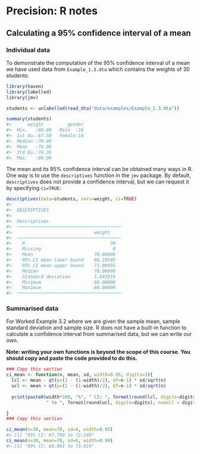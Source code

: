 # Precision: R notes

## Calculating a 95% confidence interval of a mean

### Individual data
To demonstrate the computation of the 95% confidence interval of a mean we have used data from `Example_1.3.dta` which contains the weights of 30 students:


```r
library(haven)
library(labelled)
library(jmv)

students <- unlabelled(read_dta("data/examples/Example_1.3.dta"))

summary(students)
#>      weight         gender  
#>  Min.   :60.00   Male  :16  
#>  1st Qu.:67.50   Female:14  
#>  Median :70.00              
#>  Mean   :70.00              
#>  3rd Qu.:74.38              
#>  Max.   :80.00
```

The mean and its 95% confidence interval can be obtained many ways in R. One way is to use the `descriptives` function in the `jmv` package. By default, `descriptives` does not provide a confidence interval, but we can request it by specifying `ci=TRUE`:


```r
descriptives(data=students, vars=weight, ci=TRUE)
#> 
#>  DESCRIPTIVES
#> 
#>  Descriptives                            
#>  ─────────────────────────────────────── 
#>                               weight     
#>  ─────────────────────────────────────── 
#>    N                                30   
#>    Missing                           0   
#>    Mean                       70.00000   
#>    95% CI mean lower bound    68.19545   
#>    95% CI mean upper bound    71.80455   
#>    Median                     70.00000   
#>    Standard deviation         5.042919   
#>    Minimum                    60.00000   
#>    Maximum                    80.00000   
#>  ───────────────────────────────────────
```

### Summarised data

For Worked Example 3.2 where we are given the sample mean, sample standard deviation and sample size. R does not have a built-in function to calculate a confidence interval from summarised data, but we can write our own.

**Note: writing your own functions is beyond the scope of this course. You should copy and paste the code provided to do this.**


```r
### Copy this section
ci_mean <- function(n, mean, sd, width=0.95, digits=3){
  lcl <- mean - qt(p=(1 - (1-width)/2), df=n-1) * sd/sqrt(n)
  ucl <- mean + qt(p=(1 - (1-width)/2), df=n-1) * sd/sqrt(n)
  
  print(paste0(width*100, "%", " CI: ", format(round(lcl, digits=digits), nsmall = digits),
               " to ", format(round(ucl, digits=digits), nsmall = digits) ))

}
### Copy this section

ci_mean(n=30, mean=70, sd=6, width=0.95)
#> [1] "95% CI: 67.760 to 72.240"
ci_mean(n=30, mean=70, sd=6, width=0.99)
#> [1] "99% CI: 66.981 to 73.019"
```

